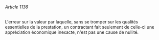 ###### Article 1136

L'erreur sur la valeur par laquelle, sans se tromper sur les qualités essentielles de la prestation, un contractant fait seulement de celle-ci une appréciation économique inexacte, n'est pas une cause de nullité.

